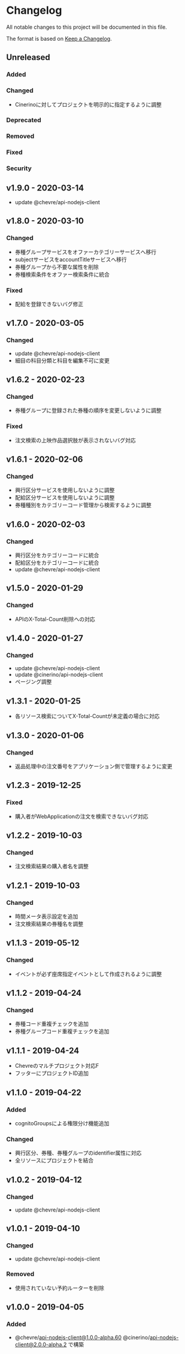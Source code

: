 # Changelog

All notable changes to this project will be documented in this file.

The format is based on [Keep a Changelog](http://keepachangelog.com/).

## Unreleased

### Added

### Changed

- Cinerinoに対してプロジェクトを明示的に指定するように調整

### Deprecated

### Removed

### Fixed

### Security

## v1.9.0 - 2020-03-14

- update @chevre/api-nodejs-client

## v1.8.0 - 2020-03-10

### Changed

- 券種グループサービスをオファーカテゴリーサービスへ移行
- subjectサービスをaccountTitleサービスへ移行
- 券種グループから不要な属性を削除
- 券種検索条件をオファー検索条件に統合

### Fixed

- 配給を登録できないバグ修正

## v1.7.0 - 2020-03-05

### Changed

- update @chevre/api-nodejs-client
- 細目の科目分類と科目を編集不可に変更

## v1.6.2 - 2020-02-23

### Changed

- 券種グループに登録された券種の順序を変更しないように調整

### Fixed

- 注文検索の上映作品選択肢が表示されないバグ対応

## v1.6.1 - 2020-02-06

### Changed

- 興行区分サービスを使用しないように調整
- 配給区分サービスを使用しないように調整
- 券種種別をカテゴリーコード管理から検索するように調整

## v1.6.0 - 2020-02-03

### Changed

- 興行区分をカテゴリーコードに統合
- 配給区分をカテゴリーコードに統合
- update @chevre/api-nodejs-client

## v1.5.0 - 2020-01-29

### Changed

- APIのX-Total-Count削除への対応

## v1.4.0 - 2020-01-27

### Changed

- update @chevre/api-nodejs-client
- update @cinerino/api-nodejs-client
- ページング調整

## v1.3.1 - 2020-01-25

- 各リソース検索についてX-Total-Countが未定義の場合に対応

## v1.3.0 - 2020-01-06

### Changed

- 返品処理中の注文番号をアプリケーション側で管理するように変更

## v1.2.3 - 2019-12-25

### Fixed

- 購入者がWebApplicationの注文を検索できないバグ対応

## v1.2.2 - 2019-10-03

### Changed

- 注文検索結果の購入者名を調整

## v1.2.1 - 2019-10-03

### Changed

- 時間メータ表示設定を追加
- 注文検索結果の券種名を調整

## v1.1.3 - 2019-05-12

### Changed

- イベントが必ず座席指定イベントとして作成されるように調整

## v1.1.2 - 2019-04-24

### Changed

- 券種コード重複チェックを追加
- 券種グループコード重複チェックを追加

## v1.1.1 - 2019-04-24

- Chevreのマルチプロジェクト対応F
- フッターにプロジェクトID追加

## v1.1.0 - 2019-04-22

### Added

- cognitoGroupsによる権限分け機能追加

### Changed

- 興行区分、券種、券種グループのidentifier属性に対応
- 全リソースにプロジェクトを結合

## v1.0.2 - 2019-04-12

### Changed

- update @chevre/api-nodejs-client

## v1.0.1 - 2019-04-10

### Changed

- update @chevre/api-nodejs-client

### Removed

- 使用されていない予約ルーターを削除

## v1.0.0 - 2019-04-05

### Added

- @chevre/api-nodejs-client@1.0.0-alpha.60 @cinerino/api-nodejs-client@2.0.0-alpha.2 で構築
